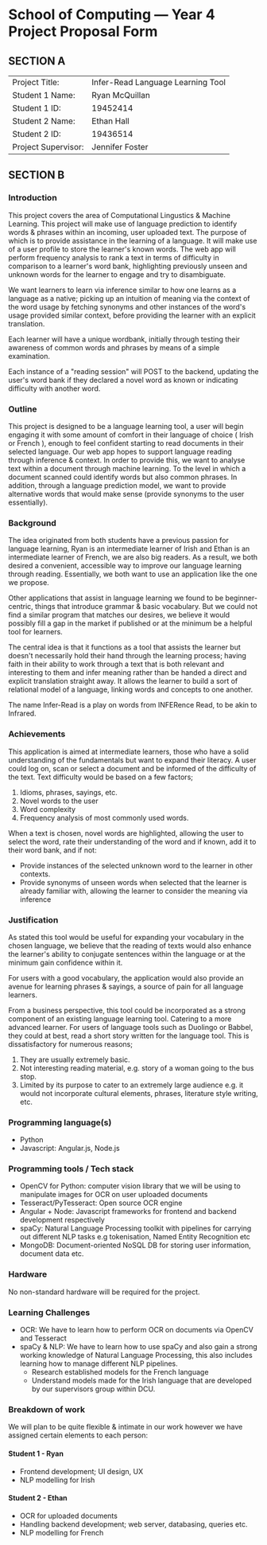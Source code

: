 # School of Computing &mdash; Year 4 Project Proposal Form

## SECTION A

|                     |                   |
|---------------------|-------------------|
|Project Title:       | Infer-Read Language Learning Tool |
|Student 1 Name:      | Ryan McQuillan |
|Student 1 ID:        | 19452414 |
|Student 2 Name:      | Ethan Hall |
|Student 2 ID:        |  19436514 |
|Project Supervisor:  | Jennifer Foster |

## SECTION B


### Introduction

This project covers the area of Computational Lingustics & Machine Learning. This project will make use of language prediction to identify words & phrases within an incoming, user uploaded text. The purpose of which is to provide assistance in the learning of a language. It will make use of a user profile to store the learner's known words. The web app will perform frequency analysis to rank a text in terms of difficulty in comparison to a learner's word bank, highlighting previously unseen and unknown words for the learner to engage and try to disambiguate.

We want learners to learn via inference similar to how one learns as a language as a native; picking up an intuition of meaning via the context of the word usage by fetching synonyms and other instances of the word's usage provided similar context, before providing the learner with an explicit translation.

Each learner will have a unique wordbank, initially through testing their awareness of common words and phrases by means of a simple examination.

Each instance of a "reading session" will POST to the backend, updating the user's word bank if they declared a novel word as known or indicating difficulty with another word.

### Outline

This project is designed to be a language learning tool, a user will begin engaging it with some amount of comfort in their language of choice ( Irish or French ), enough to feel confident starting to read documents in their selected language. Our web app hopes to support language reading through inference & context. In order to provide this, we want to analyse text within a document through machine learning. To the level in which a document scanned could identify words but also common phrases. In addition, through a language prediction model, we want to provide alternative words that would make sense (provide synonyms to the user essentially).

### Background

The idea originated from both students have a previous passion for language learning, Ryan is an intermediate learner of Irish and Ethan is an intermediate learner of French, we are also big readers. As a result, we both desired a convenient, accessible way to improve our language learning through reading. Essentially, we both want to use an application like the one we propose.

Other applications that assist in language learning we found to be beginner-centric, things that introduce grammar & basic vocabulary. But we could not find a similar program that matches our desires, we believe it would possibly fill a gap in the market if published or at the minimum be a helpful tool for learners.

The central idea is that it functions as a tool that assists the learner but doesn't necessarily hold their hand through the learning process; having faith in their ability to work through a text that is both relevant and interesting to them and infer meaning rather than be handed a direct and explicit translation straight away. It allows the learner to build a sort of relational model of a language, linking words and concepts to one another.

The name Infer-Read is a play on words from INFERence Read, to be akin to Infrared.

### Achievements

This application is aimed at intermediate learners, those who have a solid understanding of the fundamentals but want to expand their literacy. A user could log on, scan or select a document and be informed of the difficulty of the text. Text difficulty would be based on a few factors;

1. Idioms, phrases, sayings, etc.
2. Novel words to the user
3. Word complexity
4. Frequency analysis of most commonly used words.

When a text is chosen, novel words are highlighted, allowing the user to select the word, rate their understanding of the word and if known, add it to their word bank, and if not:

- Provide instances of the selected unknown word to the learner in other contexts.
- Provide synonyms of unseen words when selected that the learner is already familiar with, allowing the learner to consider the meaning via inference

### Justification

As stated this tool would be useful for expanding your vocabulary in the chosen language, we believe that the reading of texts would also enhance the learner's ability to conjugate sentences within the language or at the minimum gain confidence within it.

For users with a good vocabulary, the application would also provide an avenue for learning phrases & sayings, a source of pain for all language learners.

From a business perspective, this tool could be incorporated as a strong component of an existing language learning tool. Catering to a more advanced learner. For users of language tools such as Duolingo or Babbel, they could at best, read a short story written for the language tool. This is dissatisfactory for numerous reasons;

1. They are usually extremely basic.
2. Not interesting reading material, e.g. story of a woman going to the bus stop.
3. Limited by its purpose to cater to an extremely large audience e.g. it would not incorporate cultural elements, phrases, literature style writing, etc.

### Programming language(s)

- Python
- Javascript: Angular.js, Node.js

### Programming tools / Tech stack

- OpenCV for Python: computer vision library that we will be using to manipulate images for OCR on user uploaded documents
- Tesseract/PyTesseract: Open source OCR engine
- Angular + Node: Javascript frameworks for frontend and backend development respectively
- spaCy: Natural Language Processing toolkit with pipelines for carrying out different NLP tasks e.g tokenisation, Named Entity Recognition etc
- MongoDB: Document-oriented NoSQL DB for storing user information, document data etc.

### Hardware

No non-standard hardware will be required for the project.

### Learning Challenges

- OCR: We have to learn how to perform OCR on documents via OpenCV and Tesseract
- spaCy & NLP: We have to learn how to use spaCy and also gain a strong working knowledge of Natural Language Processing, this also includes learning how to manage different NLP pipelines.
    - Research established models for the French language
    - Understand models made for the Irish language that are developed by our supervisors group within DCU.

### Breakdown of work

We will plan to be quite flexible & intimate in our work however we have assigned certain elements to each person:

#### Student 1 - Ryan

- Frontend development; UI design, UX 
- NLP modelling for Irish

#### Student 2 - Ethan

- OCR for uploaded documents
- Handling backend development; web server, databasing, queries etc.
- NLP modelling for French